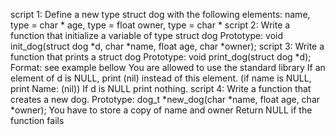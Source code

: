 script 1: Define a new type struct dog with the following elements:
name, type = char *
age, type = float
owner, type = char *
script 2: Write a function that initialize a variable of type struct dog
Prototype: void init_dog(struct dog *d, char *name, float age, char *owner);
script 3: Write a function that prints a struct dog
Prototype: void print_dog(struct dog *d);
Format: see example bellow
You are allowed to use the standard library
If an element of d is NULL, print (nil) instead of this element. (if name is NULL, print Name: (nil))
If d is NULL print nothing.
script 4: Write a function that creates a new dog.
Prototype: dog_t *new_dog(char *name, float age, char *owner);
You have to store a copy of name and owner
Return NULL if the function fails
